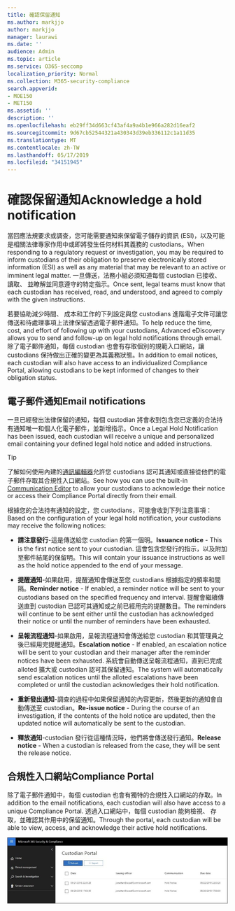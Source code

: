 ```yaml
---
title: 確認保留通知
ms.author: markjjo
author: markjjo
manager: laurawi
ms.date: ''
audience: Admin
ms.topic: article
ms.service: O365-seccomp
localization_priority: Normal
ms.collection: M365-security-compliance
search.appverid:
- MOE150
- MET150
ms.assetid: ''
description: ''
ms.openlocfilehash: eb29ff34d663cf43af4a9a4b1e966a282d16eaf2
ms.sourcegitcommit: 9d67cb52544321a430343d39eb336112c1a11d35
ms.translationtype: MT
ms.contentlocale: zh-TW
ms.lasthandoff: 05/17/2019
ms.locfileid: "34151945"
---
```

# <a name="acknowledge-a-hold-notification"></a><span data-ttu-id="54966-102">確認保留通知</span><span class="sxs-lookup"><span data-stu-id="54966-102">Acknowledge a hold notification</span></span> 
<span data-ttu-id="54966-103">當回應法規要求或調查，您可能需要通知來保留電子儲存的資訊 (ESI)，以及可能是相關法律專家作用中或即將發生任何材料其義務的 custodians。</span><span class="sxs-lookup"><span data-stu-id="54966-103">When responding to a regulatory request or investigation, you may be required to  inform custodians of their obligation to preserve electronically stored information (ESI) as well as any material that may be relevant to an active or imminent legal matter.</span></span> <span data-ttu-id="54966-104">一旦傳送，法務小組必須知道每個 custodian 已接收、 讀取、 並瞭解並同意遵守的特定指示。</span><span class="sxs-lookup"><span data-stu-id="54966-104">Once sent, legal teams must know that each custodian has received, read, and understood, and agreed to comply with the given instructions.</span></span>

<span data-ttu-id="54966-105">若要協助減少時間、 成本和工作的下列設定與您 custodians 進階電子文件可讓您傳送和待處理事項上法律保留透過電子郵件通知。</span><span class="sxs-lookup"><span data-stu-id="54966-105">To help reduce the time, cost, and effort of following up with your custodians,  Advanced eDiscovery allows you to send and follow-up on legal hold notifications through email.</span></span> <span data-ttu-id="54966-106">除了電子郵件通知，每個 custodian 也會有存取個別的規範入口網站，讓 custodians 保持做出正確的變更為其義務狀態。</span><span class="sxs-lookup"><span data-stu-id="54966-106">In addition to email notices, each custodian will also have access to an individualized Compliance Portal, allowing custodians to be kept informed of changes to their obligation status.</span></span>

## <a name="email-notifications"></a><span data-ttu-id="54966-107">電子郵件通知</span><span class="sxs-lookup"><span data-stu-id="54966-107">Email notifications</span></span>
<span data-ttu-id="54966-108">一旦已經發出法律保留的通知，每個 custodian 將會收到包含您已定義的合法持有通知唯一和個人化電子郵件，並新增指示。</span><span class="sxs-lookup"><span data-stu-id="54966-108">Once a Legal Hold Notification has been issued, each custodian will receive a unique and personalized email containing your defined legal hold notice and added instructions.</span></span> 

> [!Tip] 
> <span data-ttu-id="54966-109">了解如何使用內建的[通訊編輯器](using-communications-editor.md)允許您 custodians 認可其通知或直接從他們的電子郵件存取其合規性入口網站。</span><span class="sxs-lookup"><span data-stu-id="54966-109">See how you can use the built-in  [Communication Editor](using-communications-editor.md) to allow your custodians to acknowledge their notice or access their Compliance Portal directly from their email.</span></span>

<span data-ttu-id="54966-110">根據您的合法持有通知的設定，您 custodians，可能會收到下列注意事項：</span><span class="sxs-lookup"><span data-stu-id="54966-110">Based on the configuration of your legal hold notification, your custodians may receive the following notices:</span></span> 

- <span data-ttu-id="54966-111">**請注意發行**-這是傳送給您 custodian 的第一個明。</span><span class="sxs-lookup"><span data-stu-id="54966-111">**Issuance notice** - This is the first notice sent to your custodian.</span></span> <span data-ttu-id="54966-112">這會包含您發行的指示，以及附加至郵件結尾的保留明。</span><span class="sxs-lookup"><span data-stu-id="54966-112">This will contain your issuance instructions as well as the hold notice appended to the end of your message.</span></span>

- <span data-ttu-id="54966-113">**提醒通知**-如果啟用，提醒通知會傳送至您 custodians 根據指定的頻率和間隔。</span><span class="sxs-lookup"><span data-stu-id="54966-113">**Reminder notice** - If enabled, a reminder notice will be sent to your custodians based on the specified frequency and interval.</span></span> <span data-ttu-id="54966-114">提醒會繼續傳送直到 custodian 已認可其通知或之前已經用完的提醒數目。</span><span class="sxs-lookup"><span data-stu-id="54966-114">The reminders will continue to be sent either until the custodian has acknowledged their notice or until the number of reminders have been exhausted.</span></span>

- <span data-ttu-id="54966-115">**呈報流程通知**-如果啟用，呈報流程通知會傳送給您 custodian 和其管理員之後已經用完提醒通知。</span><span class="sxs-lookup"><span data-stu-id="54966-115">**Escalation notice** - If enabled, an escalation notice will be sent to your custodian and their manager after the reminder notices have been exhausted.</span></span> <span data-ttu-id="54966-116">系統會自動傳送呈報流程通知，直到已完成 alloted 擴大或 custodian 認可其保留通知。</span><span class="sxs-lookup"><span data-stu-id="54966-116">The system will automatically send escalation notices until the alloted escalations have been completed or until the custodian acknowledges their hold notification.</span></span>

- <span data-ttu-id="54966-117">**重新發出通知**-調查的過程中如果保留通知的內容更新，然後更新的通知會自動傳送至 custodian。</span><span class="sxs-lookup"><span data-stu-id="54966-117">**Re-issue notice** - During the course of an investigation, if the contents of the hold notice are updated, then the updated notice will automatically be sent to the custodian.</span></span>

- <span data-ttu-id="54966-118">**釋放通知**-custodian 發行從這種情況時，他們將會傳送發行通知。</span><span class="sxs-lookup"><span data-stu-id="54966-118">**Release notice** - When a custodian is released from the case, they will be sent the release notice.</span></span> 

## <a name="compliance-portal"></a><span data-ttu-id="54966-119">合規性入口網站</span><span class="sxs-lookup"><span data-stu-id="54966-119">Compliance Portal</span></span>
<span data-ttu-id="54966-120">除了電子郵件通知中，每個 custodian 也會有獨特的合規性入口網站的存取。</span><span class="sxs-lookup"><span data-stu-id="54966-120">In addition to the email notifications, each custodian will also have access to a unique Compliance Portal.</span></span> <span data-ttu-id="54966-121">透過入口網站中，每個 custodian 能夠檢視、 存取，並確認其作用中的保留通知。</span><span class="sxs-lookup"><span data-stu-id="54966-121">Through the portal, each custodian will be able to view, access, and acknowledge their active hold notifications.</span></span>

![Custodian 規範入口網站](../media/CustodianPortal.jpg)
